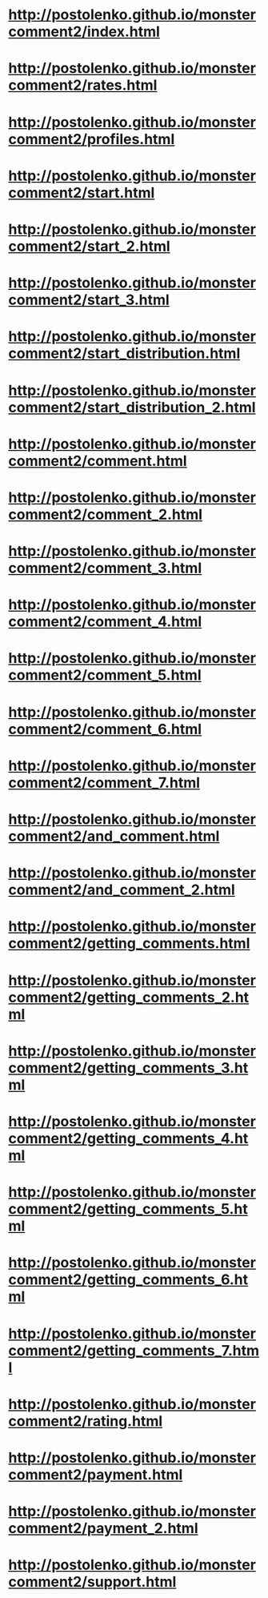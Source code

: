 # http://postolenko.github.io/monstercomment2/index.html
# http://postolenko.github.io/monstercomment2/rates.html
# http://postolenko.github.io/monstercomment2/profiles.html
# http://postolenko.github.io/monstercomment2/start.html
# http://postolenko.github.io/monstercomment2/start_2.html
# http://postolenko.github.io/monstercomment2/start_3.html
# http://postolenko.github.io/monstercomment2/start_distribution.html
# http://postolenko.github.io/monstercomment2/start_distribution_2.html
# http://postolenko.github.io/monstercomment2/comment.html
# http://postolenko.github.io/monstercomment2/comment_2.html
# http://postolenko.github.io/monstercomment2/comment_3.html
# http://postolenko.github.io/monstercomment2/comment_4.html
# http://postolenko.github.io/monstercomment2/comment_5.html
# http://postolenko.github.io/monstercomment2/comment_6.html
# http://postolenko.github.io/monstercomment2/comment_7.html
# http://postolenko.github.io/monstercomment2/and_comment.html
# http://postolenko.github.io/monstercomment2/and_comment_2.html
# http://postolenko.github.io/monstercomment2/getting_comments.html
# http://postolenko.github.io/monstercomment2/getting_comments_2.html
# http://postolenko.github.io/monstercomment2/getting_comments_3.html
# http://postolenko.github.io/monstercomment2/getting_comments_4.html
# http://postolenko.github.io/monstercomment2/getting_comments_5.html
# http://postolenko.github.io/monstercomment2/getting_comments_6.html
# http://postolenko.github.io/monstercomment2/getting_comments_7.html
# http://postolenko.github.io/monstercomment2/rating.html
# http://postolenko.github.io/monstercomment2/payment.html
# http://postolenko.github.io/monstercomment2/payment_2.html
# http://postolenko.github.io/monstercomment2/support.html